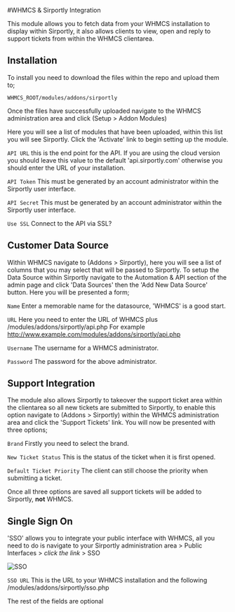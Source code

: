 #WHMCS & Sirportly Integration

This module allows you to fetch data from your WHMCS installation to display within Sirportly, it also allows clients to view, open and reply to support tickets from within the WHMCS clientarea.

## Installation

To install you need to download the files within the repo and upload them to;

```
WHMCS_ROOT/modules/addons/sirportly
```

Once the files have successfully uploaded navigate to the WHMCS administration area and click (Setup > Addon Modules)

Here you will see a list of modules that have been uploaded, within this list you will see Sirportly. Click the 'Activate' link to begin setting up the module.

`API URL` this is the end point for the API. If you are using the cloud version you should leave this value to the default 'api.sirportly.com' otherwise you should enter the URL of your installation.

`API Token` This must be generated by an account administrator within the Sirportly user interface.

`API Secret` This must be generated by an account administrator within the Sirportly user interface.

`Use SSL` Connect to the API via SSL?

## Customer Data Source

Within WHMCS navigate to (Addons > Sirportly), here you will see a list of columns that you may select that will be passed to Sirportly. To setup the Data Source within Sirportly navigate to the Automation & API section of the admin page and click 'Data Sources' then the 'Add New Data Source' button.
Here you will be presented a form;

`Name` Enter a memorable name for the datasource, 'WHMCS' is a good start.

`URL` Here you need to enter the URL of WHMCS plus /modules/addons/sirportly/api.php For example http://www.example.com/modules/addons/sirportly/api.php 

`Username` The username for a WHMCS administrator.

`Password` The password for the above administrator.

## Support Integration

The module also allows Sirportly to takeover the support ticket area within the clientarea so all new tickets are submitted to Sirportly, to enable this option navigate to (Addons > Sirportly) within the WHMCS administration area and click the 'Support Tickets' link. You will now be presented with three options;

`Brand` Firstly you need to select the brand.

`New Ticket Status` This is the status of the ticket when it is first opened.

`Default Ticket Priority` The client can still choose the priority when submitting a ticket.

Once all three options are saved all support tickets will be added to Sirportly, **not** WHMCS.

## Single Sign On
'SSO' allows you to integrate your public interface with WHMCS, all you need to do is navigate to your Sirportly administration area > Public Interfaces > *click the link* > SSO

![SSO](http://cloud.atechmedia.com/sirportly/publicinterfacesso.png)

`SSO URL` This is the URL to your WHMCS installation and the following /modules/addons/sirportly/sso.php

The rest of the fields are optional